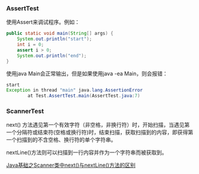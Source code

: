 ### AssertTest
使用Assert来调试程序。例如：
```java
public static void main(String[] args) {
    System.out.println("start");
    int i = 0;
    assert i > 0;
    System.out.println("end");
}
```
使用java Main会正常输出，但是如果使用java -ea Main，则会报错：
```java
start
Exception in thread "main" java.lang.AssertionError
        at Test.AssertTest.main(AssertTest.java:7)
```
### ScannerTest
next() 方法遇见第一个有效字符（非空格，非换行符）时，开始扫描，当遇见第一个分隔符或结束符(空格或换行符)时，结束扫描，获取扫描到的内容，即获得第一个扫描到的不含空格、换行符的单个字符串。  

nextLine()方法则可以扫描到一行内容并作为一个字符串而被获取到。  

[Java基础之Scanner类中next()与nextLine()方法的区别](https://www.cnblogs.com/ihaveastory/p/5931278.html)  

